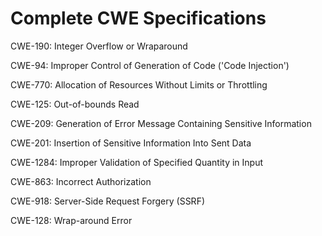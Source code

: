 

# Complete CWE Specifications

CWE-190: Integer Overflow or Wraparound

CWE-94: Improper Control of Generation of Code ('Code Injection')

CWE-770: Allocation of Resources Without Limits or Throttling

CWE-125: Out-of-bounds Read

CWE-209: Generation of Error Message Containing Sensitive Information

CWE-201: Insertion of Sensitive Information Into Sent Data

CWE-1284: Improper Validation of Specified Quantity in Input

CWE-863: Incorrect Authorization

CWE-918: Server-Side Request Forgery (SSRF)

CWE-128: Wrap-around Error